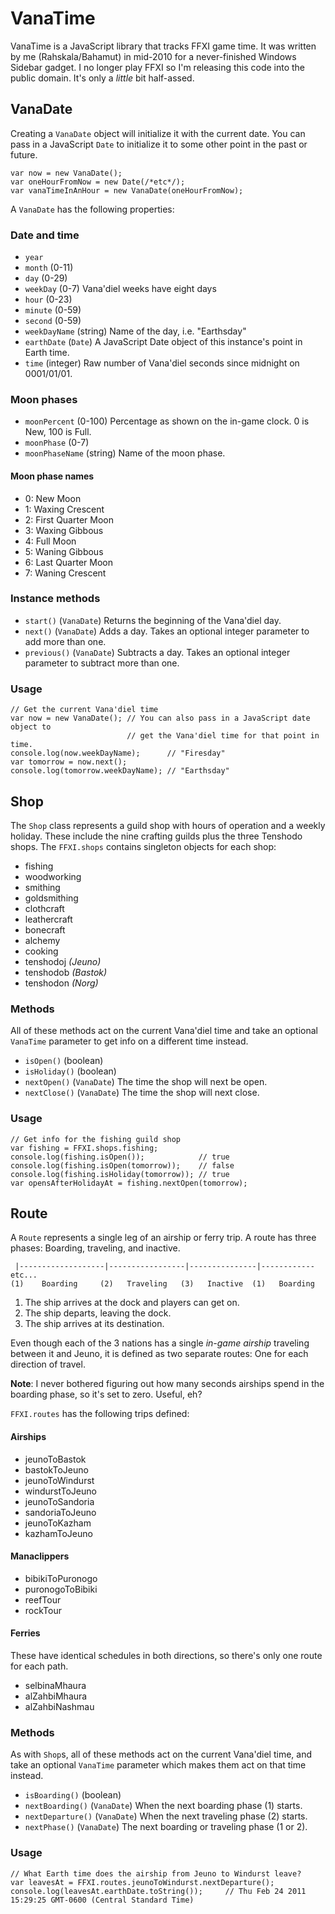 VanaTime
========

VanaTime is a JavaScript library that tracks FFXI game time. It was written by me (Rahskala/Bahamut) in mid-2010 for a never-finished Windows Sidebar gadget. I no longer play FFXI so I'm releasing this code into the public domain. It's only a *little* bit half-assed.

VanaDate
--------

Creating a `VanaDate` object will initialize it with the current date. You can pass in a JavaScript `Date` to initialize it to some other point in the past or future.

    var now = new VanaDate();
    var oneHourFromNow = new Date(/*etc*/);
	var vanaTimeInAnHour = new VanaDate(oneHourFromNow);

A `VanaDate` has the following properties:

### Date and time
* `year`
* `month` (0-11)
* `day` (0-29)
* `weekDay` (0-7) Vana'diel weeks have eight days
* `hour` (0-23)
* `minute` (0-59)
* `second` (0-59)
* `weekDayName` (string) Name of the day, i.e. "Earthsday"
* `earthDate` (`Date`) A JavaScript Date object of this instance's point in Earth time.
* `time` (integer) Raw number of Vana'diel seconds since midnight on 0001/01/01.

### Moon phases
* `moonPercent` (0-100) Percentage as shown on the in-game clock. 0 is New, 100 is Full.
* `moonPhase` (0-7) 
* `moonPhaseName` (string) Name of the moon phase.

#### Moon phase names
* 0: New Moon
* 1: Waxing Crescent
* 2: First Quarter Moon
* 3: Waxing Gibbous
* 4: Full Moon
* 5: Waning Gibbous
* 6: Last Quarter Moon
* 7: Waning Crescent

### Instance methods
* `start()` (`VanaDate`) Returns the beginning of the Vana'diel day.
* `next()` (`VanaDate`) Adds a day. Takes an optional integer parameter to add more than one.
* `previous()` (`VanaDate`) Subtracts a day. Takes an optional integer parameter to subtract more than one.

### Usage

	// Get the current Vana'diel time
	var now = new VanaDate(); // You can also pass in a JavaScript date object to 
                              // get the Vana'diel time for that point in time.
    console.log(now.weekDayName);      // "Firesday"
	var tomorrow = now.next();
	console.log(tomorrow.weekDayName); // "Earthsday"

Shop
----

The `Shop` class represents a guild shop with hours of operation and a weekly holiday. These include the nine crafting guilds plus the three Tenshodo shops. The `FFXI.shops` contains singleton objects for each shop:

* fishing
* woodworking
* smithing
* goldsmithing
* clothcraft
* leathercraft
* bonecraft
* alchemy
* cooking
* tenshodoj *(Jeuno)*
* tenshodob *(Bastok)*
* tenshodon *(Norg)*

### Methods

All of these methods act on the current Vana'diel time and take an optional `VanaTime` parameter to get info on a different time instead.

* `isOpen()` (boolean)
* `isHoliday()` (boolean)
* `nextOpen()` (`VanaDate`) The time the shop will next be open. 
* `nextClose()` (`VanaDate`) The time the shop will next close.

### Usage

	// Get info for the fishing guild shop
	var fishing = FFXI.shops.fishing;
	console.log(fishing.isOpen()); 		      // true
	console.log(fishing.isOpen(tomorrow));    // false
	console.log(fishing.isHoliday(tomorrow)); // true
	var opensAfterHolidayAt = fishing.nextOpen(tomorrow);

Route
-----
A `Route` represents a single leg of an airship or ferry trip. A route has three phases: Boarding, traveling, and inactive.

     |-------------------|-----------------|---------------|------------  etc...
    (1)    Boarding     (2)   Traveling   (3)   Inactive  (1)   Boarding

1. The ship arrives at the dock and players can get on.
2. The ship departs, leaving the dock.
3. The ship arrives at its destination.

Even though each of the 3 nations has a single *in-game airship* traveling between it and Jeuno, it is defined as two separate routes: One for each direction of travel.

**Note**: I never bothered figuring out how many seconds airships spend in the boarding phase, so it's set to zero. Useful, eh?

`FFXI.routes` has the following trips defined:

#### Airships
* jeunoToBastok
* bastokToJeuno
* jeunoToWindurst
* windurstToJeuno
* jeunoToSandoria
* sandoriaToJeuno
* jeunoToKazham
* kazhamToJeuno

#### Manaclippers
* bibikiToPuronogo
* puronogoToBibiki
* reefTour
* rockTour

#### Ferries
These have identical schedules in both directions, so there's only one route for each path.

* selbinaMhaura
* alZahbiMhaura
* alZahbiNashmau

### Methods

As with `Shop`s, all of these methods act on the current Vana'diel time, and take an optional `VanaTime` parameter which makes them act on that time instead.

* `isBoarding()` (boolean)
* `nextBoarding()` (`VanaDate`) When the next boarding phase (1) starts.
* `nextDeparture()` (`VanaDate`) When the next traveling phase (2) starts.
* `nextPhase()` (`VanaDate`) The next boarding or traveling phase (1 or 2).

### Usage

	// What Earth time does the airship from Jeuno to Windurst leave?
    var leavesAt = FFXI.routes.jeunoToWindurst.nextDeparture();
	console.log(leavesAt.earthDate.toString());     // Thu Feb 24 2011 15:29:25 GMT-0600 (Central Standard Time)
	
